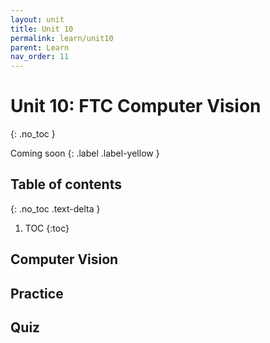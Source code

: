 ```yaml
---
layout: unit
title: Unit 10
permalink: learn/unit10
parent: Learn
nav_order: 11
---
```


# Unit 10: FTC Computer Vision
{: .no_toc }

Coming soon
{: .label .label-yellow }

## Table of contents
{: .no_toc .text-delta }

1. TOC
{:toc}

## Computer Vision

## Practice

## Quiz
